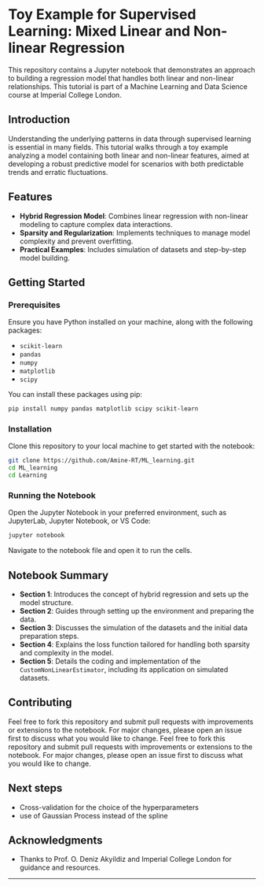 # Toy Example for Supervised Learning: Mixed Linear and Non-linear Regression

This repository contains a Jupyter notebook that demonstrates an approach to building a regression model that handles both linear and non-linear relationships. This tutorial is part of a Machine Learning and Data Science course at Imperial College London.

## Introduction

Understanding the underlying patterns in data through supervised learning is essential in many fields. This tutorial walks through a toy example analyzing a model containing both linear and non-linear features, aimed at developing a robust predictive model for scenarios with both predictable trends and erratic fluctuations.

## Features

- **Hybrid Regression Model**: Combines linear regression with non-linear modeling to capture complex data interactions.
- **Sparsity and Regularization**: Implements techniques to manage model complexity and prevent overfitting.
- **Practical Examples**: Includes simulation of datasets and step-by-step model building.

## Getting Started

### Prerequisites

Ensure you have Python installed on your machine, along with the following packages:
- `scikit-learn`
- `pandas`
- `numpy`
- `matplotlib`
- `scipy`

You can install these packages using pip:

```bash
pip install numpy pandas matplotlib scipy scikit-learn
```

### Installation

Clone this repository to your local machine to get started with the notebook:

```bash
git clone https://github.com/Amine-RT/ML_learning.git
cd ML_learning
cd Learning
```

### Running the Notebook

Open the Jupyter Notebook in your preferred environment, such as JupyterLab, Jupyter Notebook, or VS Code:

```bash
jupyter notebook
```

Navigate to the notebook file and open it to run the cells.

## Notebook Summary

- **Section 1**: Introduces the concept of hybrid regression and sets up the model structure.
- **Section 2**: Guides through setting up the environment and preparing the data.
- **Section 3**: Discusses the simulation of the datasets and the initial data preparation steps.
- **Section 4**: Explains the loss function tailored for handling both sparsity and complexity in the model.
- **Section 5**: Details the coding and implementation of the `CustomNonLinearEstimator`, including its application on simulated datasets.

## Contributing

Feel free to fork this repository and submit pull requests with improvements or extensions to the notebook. For major changes, please open an issue first to discuss what you would like to change.
Feel free to fork this repository and submit pull requests with improvements or extensions to the notebook. For major changes, please open an issue first to discuss what you would like to change.


## Next steps
- Cross-validation for the choice of the hyperparameters
- use of Gaussian Process instead of the spline


## Acknowledgments

- Thanks to Prof. O. Deniz Akyildiz and Imperial College London for guidance and resources.

---